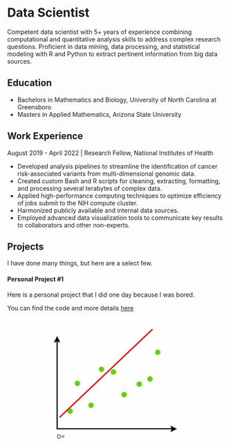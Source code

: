 # Data Scientist

Competent data scientist with 5+ years of experience combining computational and quantitative analysis skills to address complex research questions. Proficient in data mining, data processing, and statistical modeling with R and Python to extract pertinent information from big data sources.


## Education
  - Bachelors in Mathematics and Biology, University of North Carolina at Greensboro
  - Masters in Applied Mathematics, Arizona State University

## Work Experience
August 2019 - April 2022 | Research Fellow, National Institutes of Health
  - Developed analysis pipelines to streamline the identification of cancer risk-associated variants from multi-dimensional genomic data.
  - Created custom Bash and R scripts for cleaning, extracting, formatting, and processing several terabytes of complex data.
  - Applied high-performance computing techniques to optimize efficiency of jobs submit to the NIH compute cluster.
  - Harmonized publicly available and internal data sources.
  - Employed advanced data visualization tools to communicate key results to collaborators and other non-experts.


## Projects
I have done many things, but here are a select few.


#### Personal Project \#1

Here is a personal project that I did one day because I was bored. 

You can find the code and more details [here](https://github.com/kmfunde/kmfunde.github.io/tree/e16be00cd0d969b659560c1f3d795799e5cb6f0b/projects/examples)


![pp1](./projects/lr.gif)
